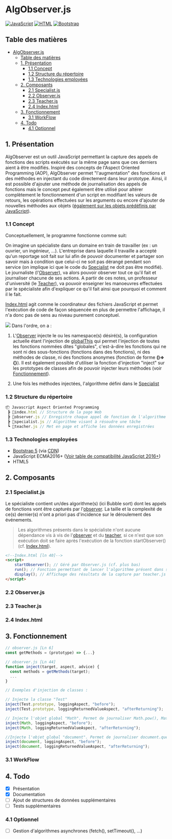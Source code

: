# AlgObserver.js
  [![JavaScript](https://img.shields.io/badge/JavaScript-ES2016+-blue?style=?style=plastic&logo=javascript&logoColor=F7DF1E)]() [![HTML](https://img.shields.io/badge/HTML-5-blue?style=?style=plastic&logo=html5)]() [![Bootstrap](https://img.shields.io/badge/Bootstrap-5.0-blue?style=?style=plastic&logo=bootstrap)]()

## Table des matières
- [AlgObserver.js](#algobserverjs)
  - [Table des matières](#table-des-matières)
  - [1. Présentation](#1-présentation)
    - [1.1 Concept](#11-concept)
    - [1.2 Structure du répertoire](#12-structure-du-répertoire)
    - [1.3 Technologies employées](#13-technologies-employées)
  - [2. Composants](#2-composants)
    - [2.1 Specialist.js](#21-specialistjs)
    - [2.2 Observer.js](#22-observerjs)
    - [2.3 Teacher.js](#23-teacherjs)
    - [2.4 Index.html](#24-indexhtml)
  - [3. Fonctionnement](#3-fonctionnement)
    - [3.1 WorkFlow](#31-workflow)
  - [4. Todo](#4-todo)
    - [4.1 Optionnel](#41-optionnel)

## 1. Présentation

AlgObserver est un outil JavaScript permettant la capture des appels de fonctions des scripts exécutés sur la même page sans que ces derniers aient à être modifiés. Inspiré des concepts de l'Aspect Oriented Programming (AOP), AlgObserver permet "l'augmentation" des fonctions et des méthodes en injectant du code directement dans leur prototype. Ainsi, il est possible d'ajouter une méthode de journalisation des appels de fonctions mais le concept peut également être utilisé pour altérer complètement le fonctionnement d'un script en modifiant les valeurs de retours, les opérations effectuées sur les arguments ou encore d'ajouter de nouvelles méthodes aux objets ([également sur les objets prédéfinis par JavaScript](https://www.oreilly.com/library/view/javascript-the-good/9780596517748/ch04s07.html)).
### 1.1 Concept
Conceptuellement, le programme fonctionne comme suit:

On imagine un spécialiste dans un domaine en train de travailler (ex : un ouvrier, un ingénieur, ...). L'entreprise dans laquelle il travaille a accepté qu'un reportage soit fait sur lui afin de pouvoir documenter et partager son savoir mais à condition que celui-ci ne soit pas dérangé pendant son service (on implique ici que le code du [Specialist](#21-specialistjs) ne doit pas être modifié). Le journaliste (l'[Observer](#22-observerjs)), va alors pouvoir observer tout ce qu'il fait et journaliser chacune de ses actions. A partir de ces notes, un professeur d'université (le [Teacher](#23-teacherjs)), va pouvoir enseigner les manoeuvres effectuées par le spécialiste afin d'expliquer ce qu'il fait ainsi que pourquoi et comment il le fait.

[Index.html](#24-indexhtml) agit comme le coordinateur des fichiers JavaScript et permet l'exécution de code de façon séquencée en plus de permettre l'affichage, il n'a donc pas de sens au niveau purement conceptuel.

[![](https://mermaid.ink/img/eyJjb2RlIjoiJSV7aW5pdDogeyAndGhlbWUnOiAnZm9yZXN0Jywnc2VxdWVuY2VEaWFncmFtJzoge1xuJ2N1cnZlJzogJ2xpbmVhcicsJ3JpZ2h0QW5nbGVzJzonVHJ1ZSdcbn19IH0lJVxuc2VxdWVuY2VEaWFncmFtXG4gICAgcGFydGljaXBhbnQgU3BlY2lhbGlzdC5qc1xuICAgIHBhcnRpY2lwYW50IE9ic2VydmVyLmpzXG4gICAgcGFydGljaXBhbnQgVGVhY2hlci5qc1xuICAgIHBhcnRpY2lwYW50IEluZGV4Lmh0bWxcbiAgICBJbmRleC5odG1sLT4-T2JzZXJ2ZXIuanM6IGluamVjdChPYmpldCBuYW1lU3BhY2UpXG4gICAgSW5kZXguaHRtbC0-PlNwZWNpYWxpc3QuanM6IHJ1bigpXG4gICAgYWN0aXZhdGUgU3BlY2lhbGlzdC5qc1xuICAgIFNwZWNpYWxpc3QuanMtPj5PYnNlcnZlci5qczogYXBwZWxGb25jdGlvbihhcmdzKVxuICAgIGFjdGl2YXRlIE9ic2VydmVyLmpzXG4gICAgYWN0aXZhdGUgT2JzZXJ2ZXIuanNcbiAgICBPYnNlcnZlci5qcy0-PlRlYWNoZXIuanM6IGxvZyhhcHBlbEZvbmN0aW9uLFwiYXBwZWxGb25jdGlvblwiLGFyZ3MpXG4gICAgYWN0aXZhdGUgVGVhY2hlci5qc1xuICAgIFRlYWNoZXIuanMtPj5UZWFjaGVyLmpzOiBsb2dzLnB1c2gobG9nKVxuICAgIFRlYWNoZXIuanMtLT4-T2JzZXJ2ZXIuanM6IFxuICAgIGRlYWN0aXZhdGUgVGVhY2hlci5qc1xuICAgIG9wdCBtb2RpZmljYXRpb24gZGUgbGEgdmFsZXVyIHJldG91cm7DqWVcbiAgICAgICAgYWN0aXZhdGUgT2JzZXJ2ZXIuanNcbiAgICAgICAgT2JzZXJ2ZXIuanMtPj5PYnNlcnZlci5qczogdmFsZXVyID0gbm91dmVsbGVWYWxcbiAgICAgICAgZGVhY3RpdmF0ZSBPYnNlcnZlci5qc1xuICAgIGVuZFxuICAgIGRlYWN0aXZhdGUgT2JzZXJ2ZXIuanNcbiAgICBPYnNlcnZlci5qcy0tPj5TcGVjaWFsaXN0LmpzOiByZXRvdXJuZSB2YWxldXJcbiAgICBkZWFjdGl2YXRlIE9ic2VydmVyLmpzXG4gICAgZGVhY3RpdmF0ZSBTcGVjaWFsaXN0LmpzXG4gICAgSW5kZXguaHRtbC0-PlRlYWNoZXIuanM6IGRpc3BsYXkoKSIsIm1lcm1haWQiOnt9LCJ1cGRhdGVFZGl0b3IiOmZhbHNlfQ)](https://mermaid-js.github.io/mermaid-live-editor/#/edit/eyJjb2RlIjoiJSV7aW5pdDogeyAndGhlbWUnOiAnZm9yZXN0Jywnc2VxdWVuY2VEaWFncmFtJzoge1xuJ2N1cnZlJzogJ2xpbmVhcicsJ3JpZ2h0QW5nbGVzJzonVHJ1ZSdcbn19IH0lJVxuc2VxdWVuY2VEaWFncmFtXG4gICAgcGFydGljaXBhbnQgU3BlY2lhbGlzdC5qc1xuICAgIHBhcnRpY2lwYW50IE9ic2VydmVyLmpzXG4gICAgcGFydGljaXBhbnQgVGVhY2hlci5qc1xuICAgIHBhcnRpY2lwYW50IEluZGV4Lmh0bWxcbiAgICBJbmRleC5odG1sLT4-T2JzZXJ2ZXIuanM6IGluamVjdChPYmpldCBuYW1lU3BhY2UpXG4gICAgSW5kZXguaHRtbC0-PlNwZWNpYWxpc3QuanM6IHJ1bigpXG4gICAgYWN0aXZhdGUgU3BlY2lhbGlzdC5qc1xuICAgIFNwZWNpYWxpc3QuanMtPj5PYnNlcnZlci5qczogYXBwZWxGb25jdGlvbihhcmdzKVxuICAgIGFjdGl2YXRlIE9ic2VydmVyLmpzXG4gICAgYWN0aXZhdGUgT2JzZXJ2ZXIuanNcbiAgICBPYnNlcnZlci5qcy0-PlRlYWNoZXIuanM6IGxvZyhhcHBlbEZvbmN0aW9uLFwiYXBwZWxGb25jdGlvblwiLGFyZ3MpXG4gICAgYWN0aXZhdGUgVGVhY2hlci5qc1xuICAgIFRlYWNoZXIuanMtPj5UZWFjaGVyLmpzOiBsb2dzLnB1c2gobG9nKVxuICAgIFRlYWNoZXIuanMtLT4-T2JzZXJ2ZXIuanM6IFxuICAgIGRlYWN0aXZhdGUgVGVhY2hlci5qc1xuICAgIG9wdCBtb2RpZmljYXRpb24gZGUgbGEgdmFsZXVyIHJldG91cm7DqWVcbiAgICAgICAgYWN0aXZhdGUgT2JzZXJ2ZXIuanNcbiAgICAgICAgT2JzZXJ2ZXIuanMtPj5PYnNlcnZlci5qczogdmFsZXVyID0gbm91dmVsbGVWYWxcbiAgICAgICAgZGVhY3RpdmF0ZSBPYnNlcnZlci5qc1xuICAgIGVuZFxuICAgIGRlYWN0aXZhdGUgT2JzZXJ2ZXIuanNcbiAgICBPYnNlcnZlci5qcy0tPj5TcGVjaWFsaXN0LmpzOiByZXRvdXJuZSB2YWxldXJcbiAgICBkZWFjdGl2YXRlIE9ic2VydmVyLmpzXG4gICAgZGVhY3RpdmF0ZSBTcGVjaWFsaXN0LmpzXG4gICAgSW5kZXguaHRtbC0-PlRlYWNoZXIuanM6IGRpc3BsYXkoKSIsIm1lcm1haWQiOnt9LCJ1cGRhdGVFZGl0b3IiOmZhbHNlfQ)
Dans l'ordre, on a :

1. L'[Observer](#22-observerjs) injecte le ou les namespace(s) désiré(s), la configuration actuelle étant l'injection de [globalThis](https://developer.mozilla.org/fr/docs/Web/JavaScript/Reference/Global_Objects/globalThis) qui permet l'injection de toutes les fonctions nommées dites "globales", c'est-à-dire les fonctions qui ne sont ni des sous-fonctions (fonctions dans des fonctions), ni des méthodes de classe, ni des fonctions anonymes (fonction de forme **()=>{}**). Il est également possible d'utiliser la fonction d'injection "inject" sur les prototypes de classes afin de pouvoir injecter leurs méthodes (voir [Fonctionnement](#3-fonctionnement)).

1. Une fois les méthodes injectées, l'algorithme défini dans le [Specialist](#21-specialistjs)
### 1.2 Structure du répertoire
```js
📦 Javascript Aspect Oriented Programming
 ┣ 📜index.html // Structure de la page Web
 ┣ 📜observer.js // Enregistre chaque appel de fonction de l'algorithme
 ┣ 📜specialist.js // Algorithme visant à résoudre une tâche
 ┗ 📜teacher.js // Met en page et affiche les données enregistrées
 ```
### 1.3 Technologies employées
- [Bootstrap 5](https://getbootstrap.com/docs/5.0/getting-started/introduction/) (via [CDN](https://fr.wikipedia.org/wiki/R%C3%A9seau_de_diffusion_de_contenu))
- JavaScript ECMA2016+ ([Voir table de compatibilité JavaScript 2016+](https://kangax.github.io/compat-table/es2016plus/))
- HTML5
## 2. Composants

### 2.1 Specialist.js
Le spécialiste contient un/des algorithme(s) (ici Bubble sort) dont les appels de fonctions vont être capturés par l'[observer](#22-observerjs). La taille et la complexité de ce(s) dernier(s) n'ont a priori pas d'incidence sur le déroulement des événements.
>Les algorithmes présents dans le spécialiste n'ont aucune dépendance vis à vis de l'[observer](#22-observerjs) et du [teacher](#23-teacherjs), si ce n'est que son exécution doit se faire après l'exécution de la fonction 
startObserver() (cf. [Index.html](#24-indexhtml)).
```html
<!--Index.html [ln 40]-->
<script>
    startObserver(); // Géré par Observer.js (cf. plus bas)
    run(); // Fonction permettant de lancer l'algorithme présent dans specialist.js
    display(); // Affichage des résultats de la capture par teacher.js (cf. plus bas)
</script>
```
### 2.2 Observer.js

### 2.3 Teacher.js

### 2.4 Index.html

## 3. Fonctionnement
```js
// observer.js [Ln 6]
const getMethods = (prototype) => {...}

// observer.js [Ln 44]
function inject(target, aspect, advice) {
  const methods = getMethods(target);
  ...
}
```
```js
// Exemples d'injection de classes :

// Injecte la classe "Test"
inject(Test.prototype, loggingAspect, "before");
inject(Test.prototype, loggingReturnedValueAspect, "afterReturning");

// Injecte l'objet global "Math". Permet de journaliser Math.pow(), Math.exp(), etc.
inject(Math, loggingAspect, "before");
inject(Math, loggingReturnedValueAspect, "afterReturning");

//Injecte l'objet global "document". Permet de journaliser document.querySelector, document.getElementsById(), etc.
inject(document, loggingAspect, "before");
inject(document, loggingReturnedValueAspect, "afterReturning");
```
### 3.1 WorkFlow

## 4. Todo

- [x] Présentation
- [x] Documentation
- [ ] Ajout de structures de données supplémentaires
- [ ] Tests supplémentaires
### 4.1 Optionnel
- [ ] Gestion d'algorithmes asynchrones (fetch(), setTimeout(), ...)